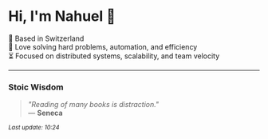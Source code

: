 # Hi, I'm Nahuel :tiger:

📍 Based in Switzerland  
💪 Love solving hard problems, automation, and efficiency  
⏳ Focused on distributed systems, scalability, and team velocity  

---

### Stoic Wisdom
> _"Reading of many books is distraction."_  
> — **Seneca**

<sub>*Last update: 10:24*</sub>
